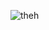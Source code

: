 ![theh](https://user-images.githubusercontent.com/98676609/171769900-0aa832a1-1869-404f-bad5-f4b2c8b522c4.png)
